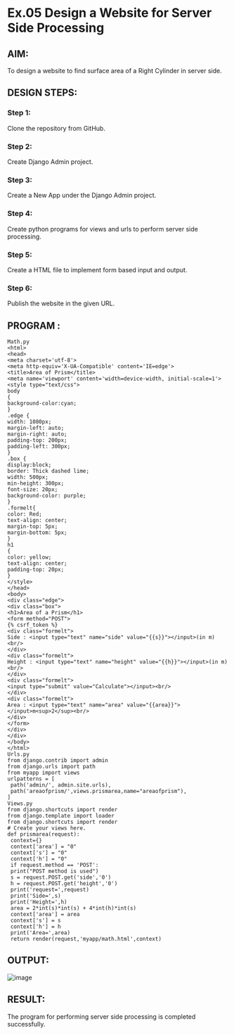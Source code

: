 # Ex.05 Design a Website for Server Side Processing
## AIM:
To design a website to find surface area of a Right Cylinder in server side.

## DESIGN STEPS:

### Step 1:
Clone the repository from GitHub.

### Step 2:
Create Django Admin project.

### Step 3:
Create a New App under the Django Admin project.

### Step 4:
Create python programs for views and urls to perform server side processing.

### Step 5:
Create a HTML file to implement form based input and output.

### Step 6:
Publish the website in the given URL.

## PROGRAM :
```
Math.py
<html>
<head>
<meta charset='utf-8'>
<meta http-equiv='X-UA-Compatible' content='IE=edge'>
<title>Area of Prism</title>
<meta name='viewport' content='width=device-width, initial-scale=1'>
<style type="text/css">
body 
{
background-color:cyan;
}
.edge {
width: 1080px;
margin-left: auto;
margin-right: auto;
padding-top: 200px;
padding-left: 300px;
}
.box {
display:block;
border: Thick dashed lime;
width: 500px;
min-height: 300px;
font-size: 20px;
background-color: purple;
}
.formelt{
color: Red;
text-align: center;
margin-top: 5px;
margin-bottom: 5px;
}
h1
{
color: yellow;
text-align: center;
padding-top: 20px;
}
</style>
</head>
<body>
<div class="edge">
<div class="box">
<h1>Area of a Prism</h1>
<form method="POST">
{% csrf_token %}
<div class="formelt">
Side : <input type="text" name="side" value="{{s}}"></input>(in m)<br/>
</div>
<div class="formelt">
Height : <input type="text" name="height" value="{{h}}"></input>(in m)<br/>
</div>
<div class="formelt">
<input type="submit" value="Calculate"></input><br/>
</div>
<div class="formelt">
Area : <input type="text" name="area" value="{{area}}"></input>m<sup>2</sup><br/>
</div>
</form>
</div>
</div>
</body>
</html>
Urls.py
from django.contrib import admin
from django.urls import path
from myapp import views
urlpatterns = [
 path('admin/', admin.site.urls),
 path('areaofprism/',views.prismarea,name="areaofprism"),
]
Views.py
from django.shortcuts import render
from django.template import loader
from django.shortcuts import render
# Create your views here.
def prismarea(request):
 context={}
 context['area'] = "0"
 context['s'] = "0"
 context['h'] = "0"
 if request.method == 'POST':
 print("POST method is used")
 s = request.POST.get('side','0')
 h = request.POST.get('height','0')
 print('request=',request)
 print('Side=',s)
 print('Height=',h)
 area = 2*int(s)*int(s) + 4*int(h)*int(s)
 context['area'] = area
 context['s'] = s
 context['h'] = h
 print('Area=',area)
 return render(request,'myapp/math.html',context)
```

## OUTPUT:
![image](https://github.com/SanjayBalaji0/MathServer/assets/145533553/78d9f083-58d2-466f-b2c1-3becfce5fe5f)


## RESULT:
The program for performing server side processing is completed successfully.
